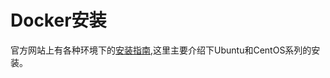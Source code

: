
# Docker安装

官方网站上有各种环境下的[安装指南](https://docs.docker.com/engine/installation/),这里主要介绍下Ubuntu和CentOS系列的安装。
